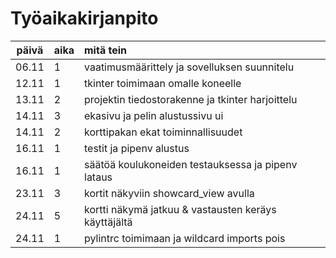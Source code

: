 # Työaikakirjanpito

| päivä | aika | mitä tein  |
| :----:|:-----| :-----|
| 06.11 | 1    | vaatimusmäärittely ja sovelluksen suunnitelu |
| 12.11 | 1    | tkinter toimimaan omalle koneelle |
| 13.11 | 2    | projektin tiedostorakenne ja tkinter harjoittelu |
| 14.11 | 3    | ekasivu ja pelin alustussivu ui |
| 14.11 | 2    | korttipakan ekat toiminnallisuudet |
| 16.11 | 1    | testit ja pipenv alustus |
| 16.11 | 1    | säätöä koulukoneiden testauksessa ja pipenv lataus |
| 23.11 | 3    | kortit näkyviin showcard_view avulla |
| 24.11 | 5    | kortti näkymä jatkuu & vastausten keräys käyttäjältä  |
| 24.11 | 1    | pylintrc toimimaan ja wildcard imports pois |
